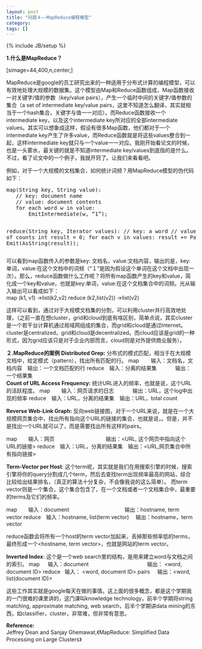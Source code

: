 ```yaml
---
layout: post
title: "问题４——MapReduce编程模型"
category: 
tags: []
---
```

{% include JB/setup %}

<div>

<strong>1.什么是MapReduce？</strong>

[simage=44,400,n,center,]

MapReduce是google的员工研究出来的一种适用于分布式计算的编程模型，可以有效地处理大规模的数据集。这个模型由Map和Reduce函数组成，Map函数接收一对关键字/值的参数（key/value pairs），产生一个临时中间的关键字/值参数的集合（a set of intermediate key/value pairs，这里不知道怎么翻译，其实就相当于一个hash集合，关键字与值一一对应）。而Reduce函数接收一个intermediate key，以及这个intermediate key所对应的全部intermediate values。其实可以想象成这样，假设有很多Map函数，他们都对于一个intermediate key产生了许多value，而Reduce函数就是将这些values整合到一起，这样intermediate key就只与一个value一一对应。我刚开始看论文的时候，也是一头雾水，最关键的就是不知道intermediate key/values到底指的是什么。不过，看了论文中的一个例子，我就开窍了。让我们来看看吧。

例如，对于一个大规模的文档集合，如何统计词频？用MapReduce模型的伪代码如下：

</div>
<pre>map(String key, String value):
   // key: document name
   // value: document contents
   for each word w in value:
       EmitIntermediate(w, “1”);

reduce(String key, Iterator values):
    // key: a word
    // values: a list of counts
    int result = 0;
    for each v in values:
        result += ParseInt(v);
    Emit(AsString(result));</pre>
<div>可以看到map函数传入的参数是key: 文档名，value:文档内容，输出的是，key:单词，value:在这个文档中的词频（“１”是因为假设这个单词在这个文档中出现一次）。那么，reduce函数做什么工作呢？将所有map函数产生的key和value，简化成一个key和value，也就是key:单词，value:在这个文档集合中的词频。光从输入输出可以看成如下：</div>
<div>map        (k1, v1)         -&gt;list(k2,v2)
reduce    (k2,list(v2))   -&gt;list(v2)</div>
<div>

这样可以看到，通过对于大规模文档集的分割，可以利用cluster并行高效地处理，（之前一直在想cluster，grid和cloud到底有啥区别，简单点说，其实cluster是一个若干台计算机通过局域网组成的集合，而grid和cloud是通过Internet。cluster是centralized，grid和cloud是decentralized。而cloud应该是grid的一种形式，因为grid应该只是对于企业内部而言，cloud则是对外提供商业服务）。

</div>
<div><strong>２.MapReduce的案例</strong>
<strong> Distributed Grep:</strong>
分布式的模式匹配，相当于在大规模文档中，给定模式（pattern），找出所有匹配的行。
map        输入：文档名，文档内容　输出：一个文档匹配的行
reduce　输入：分离的结果集　         输出：一个结果集</div>
<div><strong>Count of URL Access Frequency:</strong>
统计URL进入的频率，也就是说，这个URL的活跃程度。
map　    输入：网页请求的日志　         输出：URL，这个log中出现的频率
reduce　输入：URL，分离的结果集　输出：URL，total count</div>
<div>

<strong>Reverse Web-Link Graph:</strong>
反向web链接图，对于一个URL来说，就是在一个大规模网页集合中，找出所有指向这个URL的链接的集合，也就是说，。但是，并不是找出一个URL就可以了，而是需要找出所有这样的pairs。

map　    输入：网页　                               输出：&lt;URL, 这个网页中指向这个URL的链接&gt;
reduce　输入：URL，分离的结果集　输出：&lt;URL,网页集合中所有指向链接&gt;

<strong>Term-Vector per Host</strong>:
这个term呢，其实就是我们在用搜索引擎的时候，搜索引擎将你的query分割成几个term，然后去查找term出现频率最高的网站，综合比较给出结果排名，（真正的算法十分复杂，不会像我说的这么简单）。
而term vector则是一个集合，这个集合包含了，在一个文档或者一个文档集合中，最重要的terms及它们的频率。

map　    输入：document　                                  输出：hostname, term vector
reduce　输入：hostname, list(term vector) 　输出：hostname，term vector

reduce函数会将所有一个host的term vector加起来，丢掉那些频率低的terms，最终形成一个&lt;hostname, term vector&gt;，也就是网站的term vector。

<strong>Inverted Index</strong>:
这个是一个web search里的结构，是用来建立word与文档之间的索引。
map　  输入：document　                                    输出： &lt;word, document ID&gt;
reduce   输入： &lt;word, document ID&gt; pairs     输出：&lt;word, list(document ID)&gt;

这些工作其实就是google每天在做的事情。这上面的很多概念，都是这个学期我的一门很难的课里讲的，这门课叫knowledge technology，前半个学期将string matching, approximate matching, web search，后半个学期讲data mining的东西，如classifier，cluster，非常难，但非常有意思。

</div>
<div><strong>Reference:</strong></div>
<div>Jeffrey Dean and Sanjay Ghemawat,《MapReduce: Simplified Data Processing on Large Clusters》</div>